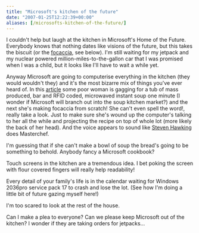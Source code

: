 ```yaml
---
title: "Microsoft's kitchen of the future"
date: "2007-01-25T12:22:39+00:00"
aliases: [/microsofts-kitchen-of-the-future/]
---
```


I couldn't help but laugh at the kitchen in Microsoft's Home of the Future. Everybody knows that nothing dates like visions of the future, but this takes the biscuit (or the [focaccia](https://en.wikipedia.org/wiki/Focaccia), see below). I'm still waiting for my jetpack and my nuclear powered million-miles-to-the-gallon car that I was promised when I was a child, but it looks like I'll have to wait a while yet.

Anyway Microsoft are going to computerise everything in the kitchen (they would wouldn't they) and it's the most bizarre mix of things you've ever heard of. In this [article](http://www.microsoft.com/canada/home/styleandhome/2.3.27_thedigitalhomecookinginthehightechkitchen.aspx) some poor woman is gagging for a tub of mass produced, bar and RFID coded, microwaved instant soup one minute (I wonder if Microsoft will branch out into the soup kitchen market?) and the next she's making focaccia from scratch! She can't even spell the word!, really take a look. Just to make sure she's wound up the computer's talking to her all the while and projecting the recipe on top of whole lot (more likely the back of her head). And the voice appears to sound like [Steven Hawking](https://en.wikipedia.org/wiki/Stephen_Hawking) does Masterchef.

I'm guessing that if she can't make a bowl of soup the bread's going to be something to behold. Anybody fancy a Microsoft cookbook?

Touch screens in the kitchen are a tremendous idea. I bet poking the screen with flour covered fingers will really help readability!

Every detail of your family's life is in the calendar waiting for Windows 2036pro service pack 17 to crash and lose the lot. (See how I'm doing a little bit of future gazing myself here!)

I'm too scared to look at the rest of the house.

Can I make a plea to everyone? Can we please keep Microsoft out of the kitchen? I wonder if they are taking orders for jetpacks...
